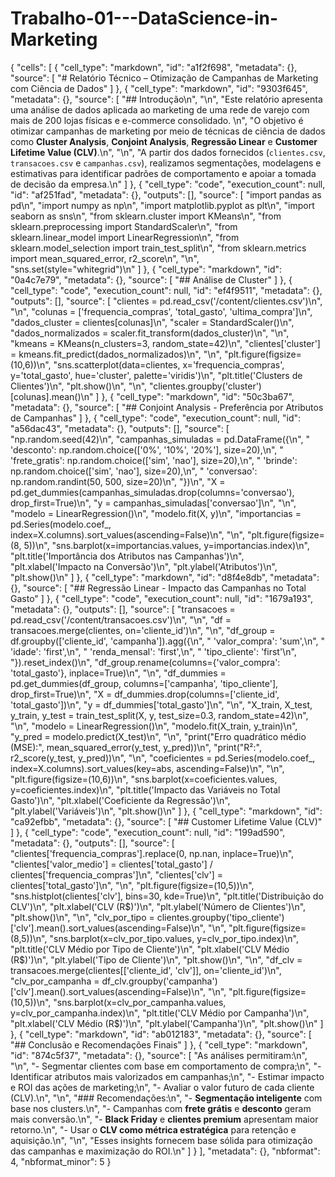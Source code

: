 # Trabalho-01---DataScience-in-Marketing
{
 "cells": [
  {
   "cell_type": "markdown",
   "id": "a1f2f698",
   "metadata": {},
   "source": [
    "# Relatório Técnico – Otimização de Campanhas de Marketing com Ciência de Dados"
   ]
  },
  {
   "cell_type": "markdown",
   "id": "9303f645",
   "metadata": {},
   "source": [
    "## Introdução\n",
    "\n",
    "Este relatório apresenta uma análise de dados aplicada ao marketing de uma rede de varejo com mais de 200 lojas físicas e e-commerce consolidado.  \n",
    "O objetivo é otimizar campanhas de marketing por meio de técnicas de ciência de dados como **Cluster Analysis**, **Conjoint Analysis**, **Regressão Linear** e **Customer Lifetime Value (CLV)**.\n",
    "\n",
    "A partir dos dados fornecidos (`clientes.csv`, `transacoes.csv` e `campanhas.csv`), realizamos segmentações, modelagens e estimativas para identificar padrões de comportamento e apoiar a tomada de decisão da empresa.\n"
   ]
  },
  {
   "cell_type": "code",
   "execution_count": null,
   "id": "af251fad",
   "metadata": {},
   "outputs": [],
   "source": [
    "import pandas as pd\n",
    "import numpy as np\n",
    "import matplotlib.pyplot as plt\n",
    "import seaborn as sns\n",
    "from sklearn.cluster import KMeans\n",
    "from sklearn.preprocessing import StandardScaler\n",
    "from sklearn.linear_model import LinearRegression\n",
    "from sklearn.model_selection import train_test_split\n",
    "from sklearn.metrics import mean_squared_error, r2_score\n",
    "\n",
    "sns.set(style=\"whitegrid\")\n"
   ]
  },
  {
   "cell_type": "markdown",
   "id": "0a4c7e79",
   "metadata": {},
   "source": [
    "## Análise de Cluster"
   ]
  },
  {
   "cell_type": "code",
   "execution_count": null,
   "id": "ef4f9511",
   "metadata": {},
   "outputs": [],
   "source": [
    "clientes = pd.read_csv('/content/clientes.csv')\n",
    "\n",
    "colunas = ['frequencia_compras', 'total_gasto', 'ultima_compra']\n",
    "dados_cluster = clientes[colunas]\n",
    "scaler = StandardScaler()\n",
    "dados_normalizados = scaler.fit_transform(dados_cluster)\n",
    "\n",
    "kmeans = KMeans(n_clusters=3, random_state=42)\n",
    "clientes['cluster'] = kmeans.fit_predict(dados_normalizados)\n",
    "\n",
    "plt.figure(figsize=(10,6))\n",
    "sns.scatterplot(data=clientes, x='frequencia_compras', y='total_gasto', hue='cluster', palette='viridis')\n",
    "plt.title('Clusters de Clientes')\n",
    "plt.show()\n",
    "\n",
    "clientes.groupby('cluster')[colunas].mean()\n"
   ]
  },
  {
   "cell_type": "markdown",
   "id": "50c3ba67",
   "metadata": {},
   "source": [
    "## Conjoint Analysis - Preferência por Atributos de Campanhas"
   ]
  },
  {
   "cell_type": "code",
   "execution_count": null,
   "id": "a56dac43",
   "metadata": {},
   "outputs": [],
   "source": [
    "np.random.seed(42)\n",
    "campanhas_simuladas = pd.DataFrame({\n",
    "    'desconto': np.random.choice(['0%', '10%', '20%'], size=20),\n",
    "    'frete_gratis': np.random.choice(['sim', 'nao'], size=20),\n",
    "    'brinde': np.random.choice(['sim', 'nao'], size=20),\n",
    "    'conversao': np.random.randint(50, 500, size=20)\n",
    "})\n",
    "X = pd.get_dummies(campanhas_simuladas.drop(columns='conversao'), drop_first=True)\n",
    "y = campanhas_simuladas['conversao']\n",
    "\n",
    "modelo = LinearRegression()\n",
    "modelo.fit(X, y)\n",
    "importancias = pd.Series(modelo.coef_, index=X.columns).sort_values(ascending=False)\n",
    "\n",
    "plt.figure(figsize=(8, 5))\n",
    "sns.barplot(x=importancias.values, y=importancias.index)\n",
    "plt.title('Importância dos Atributos nas Campanhas')\n",
    "plt.xlabel('Impacto na Conversão')\n",
    "plt.ylabel('Atributos')\n",
    "plt.show()\n"
   ]
  },
  {
   "cell_type": "markdown",
   "id": "d8f4e8db",
   "metadata": {},
   "source": [
    "## Regressão Linear - Impacto das Campanhas no Total Gasto"
   ]
  },
  {
   "cell_type": "code",
   "execution_count": null,
   "id": "1679a193",
   "metadata": {},
   "outputs": [],
   "source": [
    "transacoes = pd.read_csv('/content/transacoes.csv')\n",
    "\n",
    "df = transacoes.merge(clientes, on='cliente_id')\n",
    "\n",
    "df_group = df.groupby(['cliente_id', 'campanha']).agg({\n",
    "    'valor_compra': 'sum',\n",
    "    'idade': 'first',\n",
    "    'renda_mensal': 'first',\n",
    "    'tipo_cliente': 'first'\n",
    "}).reset_index()\n",
    "df_group.rename(columns={'valor_compra': 'total_gasto'}, inplace=True)\n",
    "\n",
    "df_dummies = pd.get_dummies(df_group, columns=['campanha', 'tipo_cliente'], drop_first=True)\n",
    "X = df_dummies.drop(columns=['cliente_id', 'total_gasto'])\n",
    "y = df_dummies['total_gasto']\n",
    "\n",
    "X_train, X_test, y_train, y_test = train_test_split(X, y, test_size=0.3, random_state=42)\n",
    "\n",
    "modelo = LinearRegression()\n",
    "modelo.fit(X_train, y_train)\n",
    "y_pred = modelo.predict(X_test)\n",
    "\n",
    "print(\"Erro quadrático médio (MSE):\", mean_squared_error(y_test, y_pred))\n",
    "print(\"R²:\", r2_score(y_test, y_pred))\n",
    "\n",
    "coeficientes = pd.Series(modelo.coef_, index=X.columns).sort_values(key=abs, ascending=False)\n",
    "\n",
    "plt.figure(figsize=(10,6))\n",
    "sns.barplot(x=coeficientes.values, y=coeficientes.index)\n",
    "plt.title('Impacto das Variáveis no Total Gasto')\n",
    "plt.xlabel('Coeficiente da Regressão')\n",
    "plt.ylabel('Variáveis')\n",
    "plt.show()\n"
   ]
  },
  {
   "cell_type": "markdown",
   "id": "ca92efbb",
   "metadata": {},
   "source": [
    "## Customer Lifetime Value (CLV)"
   ]
  },
  {
   "cell_type": "code",
   "execution_count": null,
   "id": "199ad590",
   "metadata": {},
   "outputs": [],
   "source": [
    "clientes['frequencia_compras'].replace(0, np.nan, inplace=True)\n",
    "clientes['valor_medio'] = clientes['total_gasto'] / clientes['frequencia_compras']\n",
    "clientes['clv'] = clientes['total_gasto']\n",
    "\n",
    "plt.figure(figsize=(10,5))\n",
    "sns.histplot(clientes['clv'], bins=30, kde=True)\n",
    "plt.title('Distribuição do CLV')\n",
    "plt.xlabel('CLV (R$)')\n",
    "plt.ylabel('Número de Clientes')\n",
    "plt.show()\n",
    "\n",
    "clv_por_tipo = clientes.groupby('tipo_cliente')['clv'].mean().sort_values(ascending=False)\n",
    "\n",
    "plt.figure(figsize=(8,5))\n",
    "sns.barplot(x=clv_por_tipo.values, y=clv_por_tipo.index)\n",
    "plt.title('CLV Médio por Tipo de Cliente')\n",
    "plt.xlabel('CLV Médio (R$)')\n",
    "plt.ylabel('Tipo de Cliente')\n",
    "plt.show()\n",
    "\n",
    "df_clv = transacoes.merge(clientes[['cliente_id', 'clv']], on='cliente_id')\n",
    "clv_por_campanha = df_clv.groupby('campanha')['clv'].mean().sort_values(ascending=False)\n",
    "\n",
    "plt.figure(figsize=(10,5))\n",
    "sns.barplot(x=clv_por_campanha.values, y=clv_por_campanha.index)\n",
    "plt.title('CLV Médio por Campanha')\n",
    "plt.xlabel('CLV Médio (R$)')\n",
    "plt.ylabel('Campanha')\n",
    "plt.show()\n"
   ]
  },
  {
   "cell_type": "markdown",
   "id": "ab012183",
   "metadata": {},
   "source": [
    "## Conclusão e Recomendações Finais"
   ]
  },
  {
   "cell_type": "markdown",
   "id": "874c5f37",
   "metadata": {},
   "source": [
    "As análises permitiram:\n",
    "\n",
    "- Segmentar clientes com base em comportamento de compra;\n",
    "- Identificar atributos mais valorizados em campanhas;\n",
    "- Estimar impacto e ROI das ações de marketing;\n",
    "- Avaliar o valor futuro de cada cliente (CLV).\n",
    "\n",
    "### Recomendações:\n",
    "- **Segmentação inteligente** com base nos clusters.\n",
    "- Campanhas com **frete grátis** e **desconto** geram mais conversão.\n",
    "- **Black Friday** e **clientes premium** apresentam maior retorno.\n",
    "- Usar o **CLV como métrica estratégica** para retenção e aquisição.\n",
    "\n",
    "Esses insights fornecem base sólida para otimização das campanhas e maximização do ROI.\n"
   ]
  }
 ],
 "metadata": {},
 "nbformat": 4,
 "nbformat_minor": 5
}
